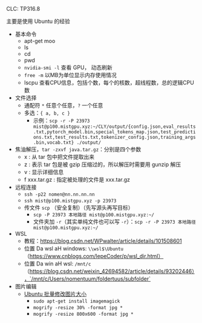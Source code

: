 CLC: TP316.8

主要是使用 Ubuntu 的经验

- 基本命令
    - apt-get moo
    - ls
    - cd
    - pwd
    - `nvidia-smi -l` 查看 GPU， 动态刷新
    - `free -m` 以MB为单位显示内存使用情况
    - lscpu 查看CPU信息，包括个数，每个的核数，超线程数，总的逻辑CPU数
- 文件选择
    - 通配符 `*` 任意个任意，`?` 一个任意
    - 多选：`{ a, b, c }`
        - 示例：`scp -r -P 23973 mist@p100.mistgpu.xyz:~/CLY/output/{config.json,eval_results.txt,pytorch_model.bin,special_tokens_map.json,test_predictions.txt,test_results.txt,tokenizer_config.json,training_args.bin,vocab.txt} ./output/`
- 焦油解压，`tar -zxvf java.tar.gz`：分别是四个参数
    - x : 从 tar 包中把文件提取出来
    - z : 表示 tar 包是被 gzip 压缩过的，所以解压时需要用 gunzip 解压
    - v : 显示详细信息
    - f xxx.tar.gz :  指定被处理的文件是 xxx.tar.gz
- 远程连接
    - `ssh -p22 nomen@nn.nn.nn.nn`
    - `ssh mist@p100.mistgpu.xyz -p 23973`
    - 传文件 `scp` （安全复制）（先写源头再写目标）
        - `scp -P 23973 本地路径 mist@p100.mistgpu.xyz:~/`
        - 文件夹加 `-r`（其实单纯文件也可以写 `-r`）：`scp -r -P 23973 本地路径 mist@p100.mistgpu.xyz:~/`
- WSL
    - 教程：https://blog.csdn.net/WPwalter/article/details/101508601
    - 位置 Da wsl aH windows: `\\wsl$\Ubuntu` （https://www.cnblogs.com/lepeCoder/p/wsl_dir.html）
    - 位置 Da win aH wsl: `/mnt/c` （https://blog.csdn.net/weixin_42694582/article/details/93202446），`/mnt/c/Users/nomentuum/foldertuus/subfolder`
- 图片编辑
    - [Ubuntu 批量修改图片大小](https://www.cnblogs.com/jins-note/p/9550380.html)
        - `sudo apt-get install imagemagick`
        - `mogrify -resize 30% -format jpg *`
        - `mogrify -resize 800x600 -format jpg *`
